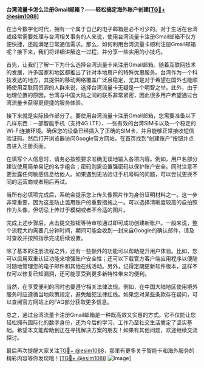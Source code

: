 **台湾流量卡怎么注册Gmail邮箱？——轻松搞定海外账户创建[[TG💪+ @esim1088](https://t.me/s/esim1088)]**

在当今数字化时代，拥有一个属于自己的电子邮箱是必不可少的。对于生活在台湾或经常需要处理与台湾相关事务的人来说，使用台湾流量卡注册Gmail邮箱不仅方便快捷，还能满足日常通信需求。那么，如何利用台湾流量卡顺利注册Gmail邮箱呢？接下来，我们将详细讲解这一过程，并分享一些实用的小技巧。

首先，让我们了解一下为什么选择台湾流量卡来注册Gmail邮箱。随着互联网技术的发展，许多国家和地区都推出了针对本地用户的特殊优惠服务。台湾作为一个科技发达的地方，其提供的移动网络覆盖广泛且稳定，尤其是对于希望在国外也能顺畅使用互联网资源的人群来说，选择台湾流量卡无疑是一个明智之举。此外，由于地理位置的原因，台湾与中国大陆之间的联系非常紧密，因此很多用户希望通过台湾流量卡获得更便捷的服务体验。

接下来就是实际操作部分了。要使用台湾流量卡注册Gmail邮箱，您需要准备以下几样东西：一部智能手机（支持4G LTE）、一张有效的台湾SIM卡以及一个稳定的Wi-Fi连接环境。确保您的设备已经插入了正确的SIM卡，并且能够正常接收短信验证码。然后打开浏览器访问Google官方网站，在首页找到“创建账户”按钮并点击进入注册页面。

在填写个人信息时，请务必按照要求准确无误地输入各项内容。例如，用户名部分建议使用简单易记的名字组合；密码则需设置强密码以保护账户安全。同时注意不要泄露任何敏感信息给他人。如果遇到无法验证手机号码的问题，可以尝试更换不同的运营商或者稍后再试。

当所有必填项完成后，系统会提示您上传头像照片作为身份证明材料之一。这一步非常重要，因为这是防止滥用账户的重要措施之一。可以选择清晰度较高的自拍照作为头像，但切忌上传过于模糊或者不合适的图片。

完成上述步骤后，点击提交按钮等待审核通过即可成功创建新账户。一般来说，整个流程大约需要几分钟时间，期间可能会收到一封来自Google的确认邮件，请及时查收并按照指示完成后续设置。

除了基本的注册流程之外，还有一些额外的功能可以帮助提升用户体验。比如，您可以启用双重认证功能来增强账户安全性；还可以下载官方客户端应用程序以便随时随地管理您的电子邮件和其他在线活动。另外，记得定期更新软件版本，这样不仅可以修复已知漏洞，还可能享受到更多新特性带来的便利。

当然，在享受便利的同时也要遵守相关法律法规。例如，在中国大陆地区使用境外服务时应遵循当地政策规定，避免触犯法律红线。如果您对某些条款存在疑问，可以查阅官方网站上的FAQ部分获取更多信息。

总之，通过台湾流量卡注册Gmail邮箱是一种既高效又实惠的方式。它不仅能让您轻松拥有国际化的数字身份，还为今后的学习、工作乃至社交生活奠定了坚实基础。希望本文能帮助到正在寻找解决方案的朋友！如果有其他问题，欢迎继续交流探讨。

最后再次提醒大家关注[TG💪+ @esim1088](https://t.me/s/esim1088)，那里有更多关于智能卡和海外服务的精彩内容等你发现哦！[[TG💪+ @esim1088](https://t.me/s/esim1088) ![Image](https://i.postimg.cc/4NQfJmqS/Snipaste-2025-05-13-00-14-12.png)]